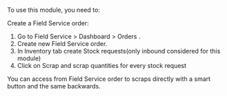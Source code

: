 To use this module, you need to:

Create a Field Service order:

1. Go to Field Service > Dashboard > Orders .
2. Create new Field Service order.
3. In Inventory tab create Stock requests(only inbound considered for this module)
4. Click on Scrap and scrap quantities for every stock request

You can access from Field Service order to scraps directly with a smart
button and the same backwards.